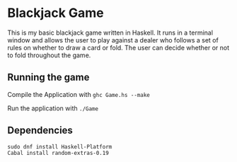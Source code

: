 # Blackjack Game
This is my basic blackjack game written in Haskell. It runs in a terminal window and allows the user to play against a dealer who follows a set of rules on whether to draw a card or fold. The user can decide whether or not to fold throughout the game.

## Running the game
Compile the Application with `ghc Game.hs --make`

Run the application with `./Game`

## Dependencies
```
sudo dnf install Haskell-Platform
Cabal install random-extras-0.19
```
